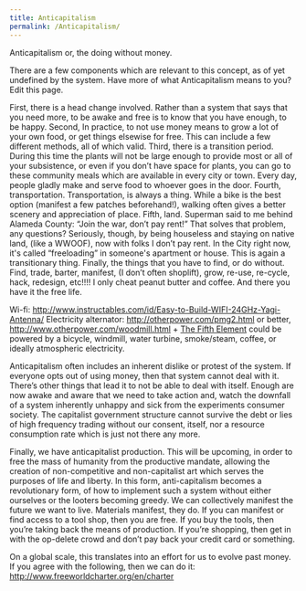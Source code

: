 ```yaml
---
title: Anticapitalism
permalink: /Anticapitalism/
---
```


Anticapitalism or, the doing without money.

There are a few components which are relevant to this concept, as of yet undefined by the system. Have more of what Anticapitalism means to you? Edit this page.

First, there is a head change involved. Rather than a system that says that you need more, to be awake and free is to know that you have enough, to be happy. Second, In practice, to not use money means to grow a lot of your own food, or get things elsewise for free. This can include a few different methods, all of which valid. Third, there is a transition period. During this time the plants will not be large enough to provide most or all of your subsistence, or even if you don’t have space for plants, you can go to these community meals which are available in every city or town. Every day, people gladly make and serve food to whoever goes in the door. Fourth, transportation. Transportation, is always a thing. While a bike is the best option (manifest a few patches beforehand!), walking often gives a better scenery and appreciation of place. Fifth, land. Superman said to me behind Alameda County: “Join the war, don’t pay rent!” That solves that problem, any questions? Seriously, though, by being houseless and staying on native land, (like a WWOOF), now with folks I don’t pay rent. In the City right now, it's called “freeloading” in someone's apartment or house. This is again a transitionary thing. Finally, the things that you have to find, or do without. Find, trade, barter, manifest, (I don’t often shoplift), grow, re-use, re-cycle, hack, redesign, etc!!!! I only cheat peanut butter and coffee. And there you have it the free life.

Wi-fi: <http://www.instructables.com/id/Easy-to-Build-WIFI-24GHz-Yagi-Antenna/> Electricity alternator: <http://otherpower.com/pmg2.html> or better, <http://www.otherpower.com/woodmill.html> + [The Fifth Element](/The_Fifth_Element "wikilink") could be powered by a bicycle, windmill, water turbine, smoke/steam, coffee, or ideally atmospheric electricity.

Anticapitalism often includes an inherent dislike or protest of the system. If everyone opts out of using money, then that system cannot deal with it. There’s other things that lead it to not be able to deal with itself. Enough are now awake and aware that we need to take action and, watch the downfall of a system inherently unhappy and sick from the experiments consumer society. The capitalist government structure cannot survive the debt or lies of high frequency trading without our consent, itself, nor a resource consumption rate which is just not there any more.

Finally, we have anticapitalist production. This will be upcoming, in order to free the mass of humanity from the productive mandate, allowing the creation of non-competitive and non-capitalist art which serves the purposes of life and liberty. In this form, anti-capitalism becomes a revolutionary form, of how to implement such a system without either ourselves or the looters becoming greedy. We can collectively manifest the future we want to live. Materials manifest, they do. If you can manifest or find access to a tool shop, then you are free. If you buy the tools, then you’re taking back the means of production. If you’re shopping, then get in with the op-delete crowd and don’t pay back your credit card or something.

On a global scale, this translates into an effort for us to evolve past money. If you agree with the following, then we can do it: <http://www.freeworldcharter.org/en/charter>